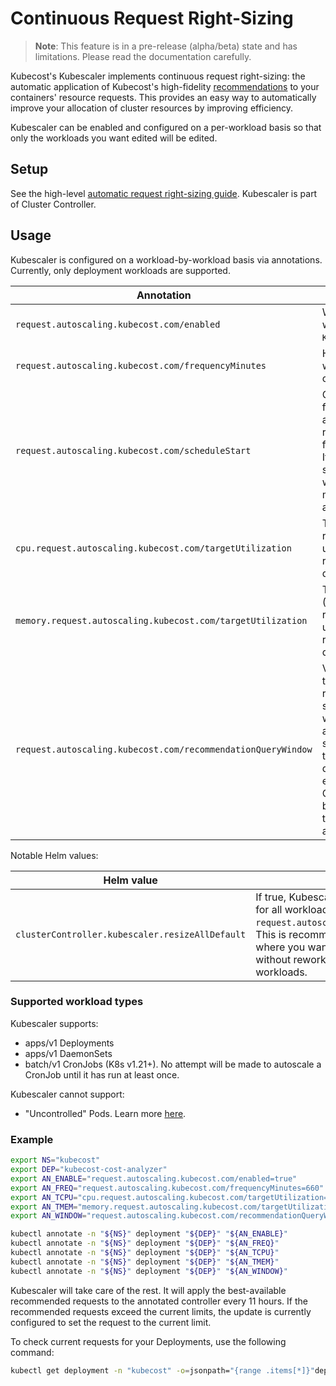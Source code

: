 # Continuous Request Right-Sizing

> **Note**: This feature is in a pre-release (alpha/beta) state and has limitations. Please read the documentation carefully.

Kubecost's Kubescaler implements continuous request right-sizing: the automatic application of Kubecost's high-fidelity [recommendations](../../../../api-request-right-sizing-v2.md) to your containers' resource requests. This provides an easy way to automatically improve your allocation of cluster resources by improving efficiency.

Kubescaler can be enabled and configured on a per-workload basis so that only the workloads you want edited will be edited.

## Setup

See the high-level [automatic request right-sizing guide](./). Kubescaler is part of Cluster Controller.

## Usage

Kubescaler is configured on a workload-by-workload basis via annotations. Currently, only deployment workloads are supported.

| Annotation                                                   | Description                                                                                                                                                                                                                                                                                                                                                                                                                 | Example(s)             |
| ------------------------------------------------------------ | --------------------------------------------------------------------------------------------------------------------------------------------------------------------------------------------------------------------------------------------------------------------------------------------------------------------------------------------------------------------------------------------------------------------------- | ---------------------- |
| `request.autoscaling.kubecost.com/enabled`                   | Whether to autoscale the workload. See note on `KUBESCALER_RESIZE_ALL_DEFAULT`.                                                                                                                                                                                                                                                                                                                                             | `true`, `false`        |
| `request.autoscaling.kubecost.com/frequencyMinutes`          | How often to autoscale the workload, in minutes. If unset, a conservative default is used.                                                                                                                                                                                                                                                                                                                                  | `73`                   |
| `request.autoscaling.kubecost.com/scheduleStart`             | Optional augmentation to the frequency parameter. If both are set, the workload will be resized on the scheduled frequency, aligned to the start. If frequency is 24h and the start is midnight, the workload will be rescheduled at (about) midnight every day. Formatted as RFC3339.                                                                                                                                      | `2022-11-28T00:00:00Z` |
| `cpu.request.autoscaling.kubecost.com/targetUtilization`     | Target utilization (CPU) for the recommendation algorithm. If unset, the backing recommendation service's default is used.                                                                                                                                                                                                                                                                                                  | `0.8`                  |
| `memory.request.autoscaling.kubecost.com/targetUtilization`  | Target utilization (Memory/RAM) for the recommendation algorithm. If unset, the backing recommendation service's default is used.                                                                                                                                                                                                                                                                                           | `0.8`                  |
| `request.autoscaling.kubecost.com/recommendationQueryWindow` | Value of the `window` parameter to be used when acquiring recommendations. See Request sizing API for explanation of window parameter. If setting up autoscaling for a CronJob, it is strongly recommended to set this to a value greater than the duration between Job runs. For example, if you have a weekly CronJob, this parameter should be set to a value greater than `7d` to ensure a recommendation is available. | `2d`                   |

Notable Helm values:

| Helm value                                      | Description                                                                                                                                                                                                                                                                                              | Example(s) |
| ----------------------------------------------- | -------------------------------------------------------------------------------------------------------------------------------------------------------------------------------------------------------------------------------------------------------------------------------------------------------- | ---------- |
| `clusterController.kubescaler.resizeAllDefault` | If true, Kubescaler will switch to default-enabled for all workloads unless they are annotated with `request.autoscaling.kubecost.com/enabled=false`. This is recommended for low-stakes clusters where you want to prioritize workload efficiency without reworking deployment specs for all workloads. | `true`     |

### Supported workload types

Kubescaler supports:

* apps/v1 Deployments
* apps/v1 DaemonSets
* batch/v1 CronJobs (K8s v1.21+). No attempt will be made to autoscale a CronJob until it has run at least once.

Kubescaler cannot support:

* "Uncontrolled" Pods. Learn more [here](https://github.com/kubernetes/kubernetes/issues/24913).

### Example

```sh
export NS="kubecost"
export DEP="kubecost-cost-analyzer"
export AN_ENABLE="request.autoscaling.kubecost.com/enabled=true"
export AN_FREQ="request.autoscaling.kubecost.com/frequencyMinutes=660"
export AN_TCPU="cpu.request.autoscaling.kubecost.com/targetUtilization=0.9"
export AN_TMEM="memory.request.autoscaling.kubecost.com/targetUtilization=0.9"
export AN_WINDOW="request.autoscaling.kubecost.com/recommendationQueryWindow=3d"

kubectl annotate -n "${NS}" deployment "${DEP}" "${AN_ENABLE}"
kubectl annotate -n "${NS}" deployment "${DEP}" "${AN_FREQ}"
kubectl annotate -n "${NS}" deployment "${DEP}" "${AN_TCPU}"
kubectl annotate -n "${NS}" deployment "${DEP}" "${AN_TMEM}"
kubectl annotate -n "${NS}" deployment "${DEP}" "${AN_WINDOW}"
```

Kubescaler will take care of the rest. It will apply the best-available recommended requests to the annotated controller every 11 hours. If the recommended requests exceed the current limits, the update is currently configured to set the request to the current limit.

To check current requests for your Deployments, use the following command:

```sh
kubectl get deployment -n "kubecost" -o=jsonpath="{range .items[*]}"deployment/"{.metadata.name}{'\n'}{range .spec.template.spec.containers[*]}{.name}{'\t'}{.resources.requests}{'\n'}{end}{'\n'}{end}"
```
